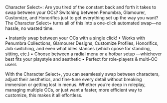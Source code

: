 Character Select+:
Are you tired of the constant back and forth it takes to swap between your OCs? Switching between Penumbra, Glamourer, Customize, and Honorifics just to get everything set up the way you want? The Character Select+ turns all of this into a one-click automated swap—no hassle, no wasted time.

•    Instantly swap between your OCs with a single click!
•    Works with Penumbra Collections, Glamourer Designs, Customize Profiles, Honorifics, Job switching, and even what idles stances (which cpose for standing, sitting, etc.)
•    Choose between a radial menu or a hotbar setup —whichever best fits your playstyle and aesthetic
•    Perfect for role-players & multi-OC users

With the Character Select+, you can seamlessly swap between characters, adjust their aesthetics, and fine-tune every detail without breaking immersion or getting lost in menus. Whether you’re deep in roleplay, managing multiple OCs, or just want a faster, more efficient way to customize, this makes it all effortless.
